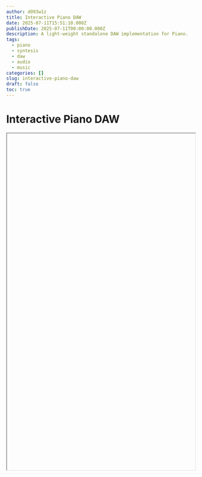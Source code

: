 ```yaml
---
author: d093w1z
title: Interactive Piano DAW
date: 2025-07-11T15:51:10.000Z
publishDate: 2025-07-11T00:00:00.000Z
description: A light-weight standalone DAW implementation for Piano.
tags:
  - piano
  - syntesis
  - daw
  - audio
  - music
categories: []
slug: interactive-piano-daw
draft: false
toc: true
---
```


# Interactive Piano DAW

<iframe id="myFrame" width="100%" height="900px" srcdoc="&lt;!DOCTYPE html&gt;
&lt;html lang=&quot;en&quot;&gt;

&lt;head&gt;
&lt;meta name=&quot;viewport&quot; content=&quot;width=device-width&quot;&gt;
&lt;meta charset=&quot;UTF-8&quot;&gt;
&lt;title&gt;Improved Piano Roll DAW&lt;/title&gt;
&lt;style&gt;
body {
font-family: sans-serif;
display: flex;
flex-direction: column;
align-items: center;
background: #222;
color: #ddd;
margin: 0;
padding: 20px;
}

    #controls {
      margin: 10px;
    }

    #controls input,
    #controls select,
    #controls button {
      margin-left: 5px;
      margin-right: 5px;
      padding: 4px 6px;
    }

    #main-container {
      display: flex;
      flex-direction: column;
      flex-wrap: nowrap;
      align-items: flex-end;
    }

    #piano-roll-container {
      display: flex;
    }

    #piano {
      display: flex;
      flex-direction: column;
      margin-right: 2px;
    }

    .key {
      width: 50px;
      height: 16px;
      background: #eee;
      box-sizing: border-box;
      border: 1px solid #999;
      text-align: center;
      line-height: 16px;
      font-size: 11px;
      color: #000;
      cursor: pointer;
    }

    .unselectable {
      -webkit-touch-callout: none;
      -webkit-user-select: none;
      -khtml-user-select: none;
      -moz-user-select: none;
      -ms-user-select: none;
      user-select: none;
    }

    #piano-roll {
      display: grid;
      grid-template-columns: repeat(16, 32px);
      user-select: none;
      background: #444;
      grid-template-rows: repeat(36, 16px);
    }

    #timing-bar {
      display: grid;
      grid-template-columns: repeat(16, 31px);
      gap: 1px;
      margin-bottom: 2px;
      margin-top: 2px;
    }

    .time-cell {
      width: 30px;
      height: 8px;
      background: #666;
    }

    .current-step {
      background: #ff0 !important;
    }

    .cell {
      background: #333;
      box-sizing: border-box;
      border: 1px solid #555;
    }

    .active {
      background: #0f0;
    }

    .playing {
      outline: 2px solid #ff0;
    }

&lt;/style&gt;
&lt;/head&gt;

&lt;body&gt;
&lt;h2&gt;Improved Piano Roll DAW&lt;/h2&gt;
&lt;div id=&quot;controls&quot;&gt;
&lt;button id=&quot;play&quot;&gt;Play&lt;/button&gt;
&lt;button id=&quot;stop&quot;&gt;Stop&lt;/button&gt;
&lt;button id=&quot;clear&quot;&gt;Clear All&lt;/button&gt;
BPM: &lt;input type=&quot;number&quot; id=&quot;bpm&quot; value=&quot;120&quot; min=&quot;30&quot; max=&quot;300&quot; style=&quot;width:60px;&quot;&gt;
Instrument:
&lt;select id=&quot;instrument&quot;&gt;
&lt;option value=&quot;synth&quot;&gt;Synth&lt;/option&gt;
&lt;option value=&quot;piano&quot;&gt;Piano&lt;/option&gt;
&lt;/select&gt;
&lt;button id=&quot;save&quot;&gt;Save&lt;/button&gt;
&lt;button id=&quot;load&quot;&gt;Load&lt;/button&gt;
&lt;button id=&quot;export&quot;&gt;Export MIDI&lt;/button&gt;
&lt;/div&gt;
&lt;div id=&quot;main-container&quot;&gt;
&lt;div id=&quot;timing-bar&quot;&gt;&lt;/div&gt;
&lt;div id=&quot;piano-roll-container&quot;&gt;
&lt;div id=&quot;piano&quot;&gt;&lt;/div&gt;
&lt;div id=&quot;piano-roll&quot;&gt;&lt;/div&gt;
&lt;/div&gt;
&lt;/div&gt;
&lt;script src=&quot;https://cdnjs.cloudflare.com/ajax/libs/tone/14.8.39/Tone.min.js&quot;&gt;&lt;/script&gt;
&lt;script src=&quot;https://cdn.jsdelivr.net/npm/midiwriter-js@2.1.3/dist/MidiWriter.min.js&quot;&gt;&lt;/script&gt;
&lt;script&gt;
// Build note list for C3 to C5

    const MidiWriter = window.MidiWriter;

    const octaves = [5, 4, 3];
    const noteNames = [&quot;B&quot;, &quot;A#&quot;, &quot;A&quot;, &quot;G#&quot;, &quot;G&quot;, &quot;F#&quot;, &quot;F&quot;, &quot;E&quot;, &quot;D#&quot;, &quot;D&quot;, &quot;C#&quot;, &quot;C&quot;];
    const notes = [];
    octaves.forEach(oct =&gt; {
      noteNames.forEach(note =&gt; {
        notes.push(note + oct);
      });
    });
    const rows = notes.length;
    const cols = 16;

    const gridMarkingColor = &quot;#fff&quot;;

    const grid = [];
    const pianoRoll = document.getElementById(&quot;piano-roll&quot;);
    const piano = document.getElementById(&quot;piano&quot;);
    const timingBar = document.getElementById(&quot;timing-bar&quot;);

    const timeCells = [];
    for (let x = 0; x &lt; cols; x++) {
      const tcell = document.createElement(&quot;div&quot;);
      tcell.className = &quot;time-cell&quot;;
      timingBar.appendChild(tcell);
      timeCells.push(tcell);
    }

    const cellMap = [];

    // Build piano keyboard and grid
    for (let y = 0; y &lt; rows; y++) {
      grid[y] = [];
      const key = document.createElement(&quot;div&quot;);
      key.className = &quot;key&quot;;
      key.textContent = notes[y];
      key.style.background = notes[y].includes(&quot;#&quot;) ? &quot;#444&quot; : &quot;#eee&quot;;
      key.style.color = notes[y].includes(&quot;#&quot;) ? &quot;#fff&quot; : &quot;#000&quot;;
      key.addEventListener(&quot;click&quot;, async () =&gt; {
        await Tone.start();
        synth.triggerAttackRelease(notes[y], &quot;8n&quot;);
      });
      piano.appendChild(key);

      cellMap[y] = [];

      for (let x = 0; x &lt; cols; x++) {
        const cell = document.createElement(&quot;div&quot;);
        cell.className = &quot;cell&quot;;
        cell.dataset.x = x;
        cell.dataset.y = y;
        if (y % 12 === 11)
          cell.style.borderBottomColor = gridMarkingColor;
        if (x % 4 === 3)
          cell.style.borderRightColor = gridMarkingColor;
        cell.addEventListener(&quot;mousedown&quot;, (e) =&gt; handleCellAction(e, cell));
        cell.addEventListener(&quot;mouseenter&quot;, (e) =&gt; {
          if (mouseDown) handleCellAction(e, cell);
        });
        pianoRoll.appendChild(cell);
        cellMap[y][x] = cell;
        grid[y][x] = false;
      }
    }

    let mouseDown = false;
    let mouseButton = 0;

    document.addEventListener(&quot;mousedown&quot;, (e) =&gt; {
      mouseDown = true;
      mouseButton = e.button; // 0 = left, 2 = right
    });

    document.addEventListener(&quot;mouseup&quot;, () =&gt; {
      mouseDown = false;
    });

    function handleCellAction(e, cell) {
      e.preventDefault();
      const x = cell.dataset.x;
      const y = cell.dataset.y;
      if (mouseButton === 2) {
        cell.classList.remove(&quot;active&quot;);
        grid[y][x] = false;
      } else if (mouseButton === 0) {
        cell.classList.add(&quot;active&quot;);
        grid[y][x] = true;
      }
    }


    pianoRoll.addEventListener(&quot;contextmenu&quot;, e =&gt; e.preventDefault());

    let synth = new Tone.PolySynth().toDestination();
    let step = 0, scheduledEvent = null;

    function clearIndicators() {
      document.querySelectorAll(&quot;.cell&quot;).forEach(c =&gt; c.classList.remove(&quot;playing&quot;));
      timeCells.forEach(c =&gt; c.classList.remove(&quot;current-step&quot;));
    }

    document.getElementById(&quot;play&quot;).addEventListener(&quot;click&quot;, async () =&gt; {
      await Tone.start();
      Tone.Transport.bpm.value = parseInt(document.getElementById(&quot;bpm&quot;).value);
      step = 0;
      if (scheduledEvent) Tone.Transport.clear(scheduledEvent);

      const instrument = document.getElementById(&quot;instrument&quot;).value;
      synth = instrument === &quot;piano&quot;
        ? new Tone.Sampler({ urls: { C4: &quot;C4.mp3&quot; }, baseUrl: &quot;https://tonejs.github.io/audio/salamander/&quot; }).toDestination()
        : new Tone.PolySynth().toDestination();

      let lastStep = null;

      scheduledEvent = Tone.Transport.scheduleRepeat((time) =&gt; {

        if (lastStep !== null) {
          timeCells[lastStep].classList.remove(&quot;current-step&quot;);
          for (let y = 0; y &lt; rows; y++) {
            const cell = cellMap[y][lastStep];
            cell.classList.remove(&quot;playing&quot;);
          }
        }

        timeCells[step].classList.add(&quot;current-step&quot;);
        for (let y = 0; y &lt; rows; y++) {
          const cell = cellMap[y][step];
          if (grid[y][step]) {
            synth.triggerAttackRelease(notes[y], &quot;8n&quot;, time);
            cell.classList.add(&quot;playing&quot;);
          }
        }
        lastStep = step;

        step = (step + 1) % cols;
      }, &quot;8n&quot;);

      Tone.Transport.start();
    });

    document.getElementById(&quot;stop&quot;).addEventListener(&quot;click&quot;, () =&gt; {
      Tone.Transport.stop();
      Tone.Transport.cancel();
      clearIndicators();
    });

    document.getElementById(&quot;clear&quot;).addEventListener(&quot;click&quot;, () =&gt; {
      for (let y = 0; y &lt; rows; y++) {
        for (let x = 0; x &lt; cols; x++) {
          grid[y][x] = false;
          const cell = document.querySelector(`.cell[data-x=&quot;${x}&quot;][data-y=&quot;${y}&quot;]`);
          cell.classList.remove(&quot;active&quot;);
        }
      }
    });

    document.getElementById(&quot;bpm&quot;).addEventListener(&quot;change&quot;, (e) =&gt; {
      Tone.Transport.bpm.value = parseInt(e.target.value);
    });

    document.getElementById(&quot;save&quot;).addEventListener(&quot;click&quot;, () =&gt; {
      localStorage.setItem(&quot;pianoPattern&quot;, JSON.stringify(grid));
      alert(&quot;Pattern saved!&quot;);
    });

    document.getElementById(&quot;load&quot;).addEventListener(&quot;click&quot;, () =&gt; {
      const saved = JSON.parse(localStorage.getItem(&quot;pianoPattern&quot;));
      if (saved) {
        for (let y = 0; y &lt; rows; y++) {
          for (let x = 0; x &lt; cols; x++) {
            grid[y][x] = saved[y][x];
            const cell = document.querySelector(`.cell[data-x=&quot;${x}&quot;][data-y=&quot;${y}&quot;]`);
            cell.classList.toggle(&quot;active&quot;, grid[y][x]);
          }
        }
        alert(&quot;Pattern loaded!&quot;);
      }
    });

    document.getElementById(&quot;export&quot;).addEventListener(&quot;click&quot;, () =&gt; {
      const track = new MidiWriter.Track();
      track.addEvent(new MidiWriter.ProgramChangeEvent({ instrument: 1 }));
      for (let x = 0; x &lt; cols; x++) {
        for (let y = 0; y &lt; rows; y++) {
          if (grid[y][x]) {
            track.addEvent(new MidiWriter.NoteEvent({ pitch: [notes[y]], duration: &quot;8&quot; }));
          }
        }
      }
      const write = new MidiWriter.Writer([track]);
      const blob = new Blob([write.buildFile()], { type: &quot;audio/midi&quot; });
      const url = URL.createObjectURL(blob);
      const a = document.createElement(&quot;a&quot;);
      a.href = url; a.download = &quot;pattern.mid&quot;;
      a.click();
    });

&lt;/script&gt;
&lt;/body&gt;

&lt;/html&gt;"></iframe>
